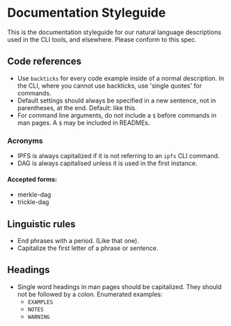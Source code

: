# Documentation Styleguide

This is the documentation styleguide for our natural language descriptions used in the CLI tools, and elsewhere. Please conform to this spec.

## Code references

* Use `backticks` for every code example inside of a normal description. In the CLI, where you cannot use backticks, use 'single quotes' for commands.
* Default settings should always be specified in a new sentence, not in parentheses, at the end. Default: like this.
* For command line arguments, do not include a `$` before commands in man pages. A `$` may be included in READMEs.

### Acronyms

* IPFS is always capitalized if it is not referring to an `ipfs` CLI command.
* DAG is always capitalised unless it is used in the first instance.

#### Accepted forms:

- merkle-dag
- trickle-dag

## Linguistic rules

* End phrases with a period. (Like that one).
* Capitalize the first letter of a phrase or sentence.

## Headings

* Single word headings in man pages should be capitalized. They should not be followed by a colon. Enumerated examples:
  - `EXAMPLES`
  - `NOTES`
  - `WARNING`
